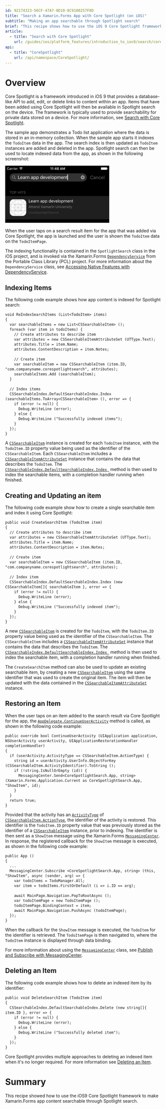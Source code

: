 ```yaml
---
id: 92174323-56CF-47A7-8D10-8C9180257F8D
title: "Search a Xamarin.Forms App with Core Spotlight (on iOS)"
subtitle: "Making an app searchable through Spotlight search"
brief: "This recipe shows how to use the iOS 9 Core Spotlight framework to make Xamarin.Forms app content searchable through Spotlight search."
article:
  - title: "Search with Core Spotlight" 
    url: /guides/ios/platform_features/introduction_to_ios9/search/corespotlight/
api:
  - title: "CoreSpotlight" 
    url: /api/namespace/CoreSpotlight/
---
```


# Overview

Core Spotlight is a framework introduced in iOS 9 that provides a database-like API to add, edit, or delete links to content within an app. Items that have been added using Core Spotlight will then be available in Spotlight search on the device. The framework is typically used to provide searchability for private data stored on a device. For more information, see [Search with Core Spotlight](http://developer.xamarin.com/guides/ios/platform_features/introduction_to_ios9/search/corespotlight/).

The sample app demonstrates a Todo list application where the data is stored in an in-memory collection. When the sample app starts it indexes the `TodoItem` data in the app. The search index is then updated as `TodoItem` instances are added and deleted in the app. Spotlight search can then be used to locate indexed data from the app, as shown in the following screenshot:

![](Images/Spotlight.png)

When the user taps on a search result item for the app that was added via Core Spotlight, the app is launched and the user is shown the `TodoItem` data on the `TodoItemPage`.

The indexing functionality is contained in the `SpotlightSearch` class in the iOS project, and is invoked via the Xamarin.Forms [`DependencyService`](/api/type/Xamarin.Forms.DependencyService/) from the Portable Class Library (PCL) project. For more information about the `DependencyService` class, see [Accessing Native Features with DependencyService](https://developer.xamarin.com/guides/xamarin-forms/dependency-service/).

## Indexing Items

The following code example shows how app content is indexed for Spotlight search:

```
void ReIndexSearchItems (List<TodoItem> items)
{
  var searchableItems = new List<CSSearchableItem> ();
  foreach (var item in todoItems) {
    // Create attributes to describe item
    var attributes = new CSSearchableItemAttributeSet (UTType.Text);
    attributes.Title = item.Name;
    attributes.ContentDescription = item.Notes;

    // Create item
    var searchableItem = new CSSearchableItem (item.ID, "com.companyname.corespotlightsearch", attributes);
    searchableItems.Add (searchableItem);
  }

  // Index items
  CSSearchableIndex.DefaultSearchableIndex.Index (searchableItems.ToArray<CSSearchableItem> (), error => {
    if (error != null) {
      Debug.WriteLine (error);
    } else {
      Debug.WriteLine ("Successfully indexed items");
    }
  });
}
```

A [`CSSearchableItem`](/api/type/CoreSpotlight.CSSearchableItem/) instance is created for each `TodoItem` instance, with the `TodoItem.ID` property value being used as the identifier of the `CSSearchableItem`. Each `CSSearchableItem` includes a [`CSSearchableItemAttributeSet`](/api/type/CoreSpotlight.CSSearchableItemAttributeSet/) instance that contains the data that describes the `TodoItem`. The [`CSSearchableIndex.DefaultSearchableIndex.Index `](/api/member/CoreSpotlight.CSSearchableIndex.Index/p/CoreSpotlight.CSSearchableItem[]/System.Action{Foundation.NSError}/) method is then used to index the searchable items, with a completion handler running when finished.

## Creating and Updating an item

The following code example show how to create a single searchable item and index it using Core Spotlight:

```
public void CreateSearchItem (TodoItem item)
{
  // Create attributes to describe item
  var attributes = new CSSearchableItemAttributeSet (UTType.Text);
  attributes.Title = item.Name;
  attributes.ContentDescription = item.Notes;

  // Create item
  var searchableItem = new CSSearchableItem (item.ID, "com.companyname.corespotlightsearch", attributes);

  // Index item
  CSSearchableIndex.DefaultSearchableIndex.Index (new CSSearchableItem[]{ searchableItem }, error => {
    if (error != null) {
      Debug.WriteLine (error);
    } else {
      Debug.WriteLine ("Successfully indexed item");
    }
  });
}
```

A new [`CSSearchableItem`](/api/type/CoreSpotlight.CSSearchableItem/) is created for the `TodoItem`, with the `TodoItem.ID` property value being used as the identifier of the `CSSearchableItem`. The `CSSearchableItem` includes a [`CSSearchableItemAttributeSet`](/api/type/CoreSpotlight.CSSearchableItemAttributeSet/) instance that contains the data that describes the `TodoItem`. The [`CSSearchableIndex.DefaultSearchableIndex.Index `](/api/member/CoreSpotlight.CSSearchableIndex.Index/p/CoreSpotlight.CSSearchableItem[]/System.Action{Foundation.NSError}/) method is then used to index the searchable item, with a completion handler running when finished.

The `CreateSearchItem` method can also be used to update an existing searchable item, by creating a new [`CSSearchableItem`](/api/type/CoreSpotlight.CSSearchableItem/) using the same identifier that was used to create the original item. The item will then be updated with the data contained in the [`CSSearchableItemAttributeSet`](/api/type/CoreSpotlight.CSSearchableItemAttributeSet/) instance.

## Restoring an Item

When the user taps on an item added to the search result via Core Spotlight for the app, the [`AppDelegate.ContinueUserActivity`](/api/member/UIKit.UIApplicationDelegate.ContinueUserActivity/) method is called, as shown in the following code example:

```
public override bool ContinueUserActivity (UIApplication application, NSUserActivity userActivity, UIApplicationRestorationHandler completionHandler)
{
  if (userActivity.ActivityType == CSSearchableItem.ActionType) {
    string id = userActivity.UserInfo.ObjectForKey (CSSearchableItem.ActivityIdentifier).ToString ();
    if (!string.IsNullOrEmpty (id)) {
      MessagingCenter.Send<CoreSpotlightSearch.App, string> (Xamarin.Forms.Application.Current as CoreSpotlightSearch.App, "ShowItem", id);
    }
  }
  return true;
}
```

Provided that the activity has an [`ActivityType`](/api/property/Foundation.NSUserActivity.ActivityType/) of [`CSSearchableItem.ActionType`](/api/property/CoreSpotlight.CSSearchableItem.ActionType/), the identifier of the activity is restored. This identifier is the `TodoItem.ID` property value that was previously stored as the identifier of a [`CSSearchableItem`](/api/type/CoreSpotlight.CSSearchableItem/) instance, prior to indexing. The identifier is then sent as a `ShowItem` message using the Xamarin.Forms [`MessagingCenter`](/api/type/Xamarin.Forms.MessagingCenter/). In response, the registered callback for the `ShowItem` message is executed, as shown in the following code example:

```
public App ()
{
  ...
  MessagingCenter.Subscribe <CoreSpotlightSearch.App, string> (this, "ShowItem", async (sender, arg) => {
    var todoItems = TodoManager.All;
    var item = todoItems.FirstOrDefault (i => i.ID == arg);

    await MainPage.Navigation.PopToRootAsync ();
    var todoItemPage = new TodoItemPage ();
    todoItemPage.BindingContext = item;
    await MainPage.Navigation.PushAsync (todoItemPage);
  });
}
```

When the callback for the `ShowItem` message is executed, the `TodoItem` for the identifier is retrieved. The `TodoItemPage` is then navigated to, where the `TodoItem` instance is displayed through data binding.

For more information about using the [`MessagingCenter`](/api/type/Xamarin.Forms.MessagingCenter/) class, see [Publish and Subscribe with MessagingCenter](https://developer.xamarin.comhttps://developer.xamarin.com/guides/xamarin-forms/messaging-center/).

## Deleting an Item

The following code example shows how to delete an indexed item by its identifier:

```
public void DeleteSearchItem (TodoItem item)
{
  CSSearchableIndex.DefaultSearchableIndex.Delete (new string[]{ item.ID }, error => {
    if (error != null) {
      Debug.WriteLine (error);
    } else {
      Debug.WriteLine ("Successfully deleted item");
    }
  });
}
```

Core Spotlight provides multiple approaches to deleting an indexed item when it's no longer required. For more information see [Deleting an Item](https://developer.xamarin.com/guides/ios/platform_features/introduction_to_ios9/search/corespotlight/#Deleting_an_Item).

# Summary

This recipe showed how to use the iOS9 Core Spotlight framework to make Xamarin.Forms app content searchable through Spotlight search.

